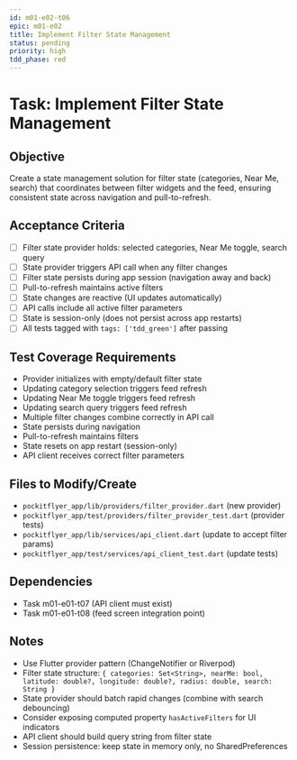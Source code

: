 ```yaml
---
id: m01-e02-t06
epic: m01-e02
title: Implement Filter State Management
status: pending
priority: high
tdd_phase: red
---
```


# Task: Implement Filter State Management

## Objective
Create a state management solution for filter state (categories, Near Me, search) that coordinates between filter widgets and the feed, ensuring consistent state across navigation and pull-to-refresh.

## Acceptance Criteria
- [ ] Filter state provider holds: selected categories, Near Me toggle, search query
- [ ] State provider triggers API call when any filter changes
- [ ] Filter state persists during app session (navigation away and back)
- [ ] Pull-to-refresh maintains active filters
- [ ] State changes are reactive (UI updates automatically)
- [ ] API calls include all active filter parameters
- [ ] State is session-only (does not persist across app restarts)
- [ ] All tests tagged with `tags: ['tdd_green']` after passing

## Test Coverage Requirements
- Provider initializes with empty/default filter state
- Updating category selection triggers feed refresh
- Updating Near Me toggle triggers feed refresh
- Updating search query triggers feed refresh
- Multiple filter changes combine correctly in API call
- State persists during navigation
- Pull-to-refresh maintains filters
- State resets on app restart (session-only)
- API client receives correct filter parameters

## Files to Modify/Create
- `pockitflyer_app/lib/providers/filter_provider.dart` (new provider)
- `pockitflyer_app/test/providers/filter_provider_test.dart` (provider tests)
- `pockitflyer_app/lib/services/api_client.dart` (update to accept filter params)
- `pockitflyer_app/test/services/api_client_test.dart` (update tests)

## Dependencies
- Task m01-e01-t07 (API client must exist)
- Task m01-e01-t08 (feed screen integration point)

## Notes
- Use Flutter provider pattern (ChangeNotifier or Riverpod)
- Filter state structure: `{ categories: Set<String>, nearMe: bool, latitude: double?, longitude: double?, radius: double, search: String }`
- State provider should batch rapid changes (combine with search debouncing)
- Consider exposing computed property `hasActiveFilters` for UI indicators
- API client should build query string from filter state
- Session persistence: keep state in memory only, no SharedPreferences

